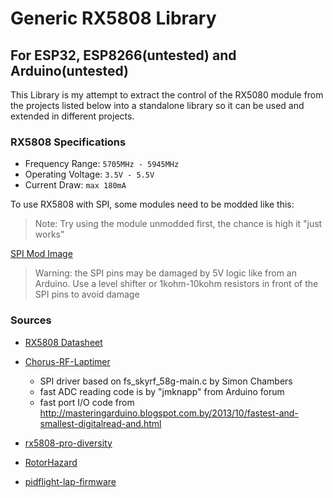 # Generic RX5808 Library

## For ESP32, ESP8266(untested) and Arduino(untested)

This Library is my attempt to extract the control of the RX5080 module from the projects listed below into a standalone library so it can be used and extended in different projects.

### RX5808 Specifications

- Frequency Range: `5705MHz - 5945MHz`
- Operating Voltage: `3.5V - 5.5V`
- Current Draw: `max 180mA`

To use RX5808 with SPI, some modules need to be modded like this:

> Note: Try using the module unmodded first, the chance is high it "just works"

[SPI Mod Image](https://github.com/sheaivey/rx5808-pro-diversity/blob/develop/docs/rx5808-spi-mod.md)

> Warning: the SPI pins may be damaged by 5V logic like from an Arduino. Use a level shifter or 1kohm-10kohm resistors in front of the SPI pins to avoid damage

### Sources

- [RX5808 Datasheet](https://www.foxtechfpv.com/product/5.8G%20modules/rx5808/RX5808-Spec-V1.pdf)
- [Chorus-RF-Laptimer](https://github.com/voroshkov/Chorus-RF-Laptimer/)
  - SPI driver based on fs_skyrf_58g-main.c by Simon Chambers
  - fast ADC reading code is by "jmknapp" from Arduino forum
  - fast port I/O code from <http://masteringarduino.blogspot.com.by/2013/10/fastest-and-smallest-digitalread-and.html>

- [rx5808-pro-diversity](https://github.com/sheaivey/rx5808-pro-diversity/)
- [RotorHazard](https://github.com/RotorHazard/RotorHazard/)
- [pidflight-lap-firmware](https://github.com/cmengler/pidflight-lap-firmware/)
